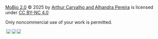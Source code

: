 <a href="https://github.com/mobiosustentavel/MoBio-2">MoBio 2.0</a> © 2025 by <a href="https://creativecommons.org">Arthur Carvalho and Alhandra Pereira</a> is licensed under <a href="https://creativecommons.org/licenses/by-nc/4.0/">CC BY-NC 4.0</a>

Only noncommercial use of your work is permitted.

<img style="max-width: 1em; max-height: 1em; margin-left: .2em;" src="https://mirrors.creativecommons.org/presskit/icons/cc.svg" /><img style="max-width: 1em; max-height: 1em; margin-left: .2em;" src="https://mirrors.creativecommons.org/presskit/icons/by.svg" /><img style="max-width: 1em; max-height: 1em; margin-left: .2em;" src="https://mirrors.creativecommons.org/presskit/icons/nc.svg" />
